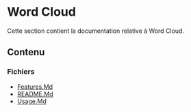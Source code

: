 # Word Cloud

Cette section contient la documentation relative à Word Cloud.

## Contenu


### Fichiers

- [Features.Md](./features.md.txt)
- [README.Md](./README.md.txt)
- [Usage.Md](./usage.md.txt)
